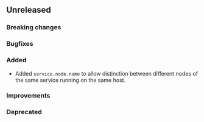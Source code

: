 <!-- When adding an entry to the Changelog:
- Please follow the Keep a Changelog: http://keepachangelog.com/ guidelines.
- Please insert your changelog line ordered by PR ID.
Thanks, you're awesome :-) -->

## Unreleased

### Breaking changes

### Bugfixes

### Added
* Added `service.node.name` to allow distinction between different nodes of the same service running on the same host.

### Improvements

### Deprecated


<!-- All empty sections:

## Unreleased

### Breaking changes

### Bugfixes

### Added

### Improvements

### Deprecated

-->
